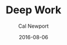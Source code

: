 ---
title: "Deep Work"
book: deep-work
author: Cal Newport
kindle: true
date: 2016-08-06
tags: posts
bookshop_id: 9781455586691
---